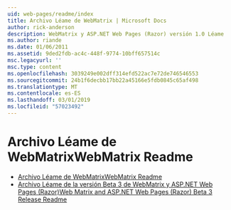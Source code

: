 ```yaml
---
uid: web-pages/readme/index
title: Archivo Léame de WebMatrix | Microsoft Docs
author: rick-anderson
description: WebMatrix y ASP.NET Web Pages (Razor) versión 1.0 Léame
ms.author: riande
ms.date: 01/06/2011
ms.assetid: 9ded2fdb-ac4c-448f-9774-10bff657514c
msc.legacyurl: ''
msc.type: content
ms.openlocfilehash: 3039249e002dff314efd522ac7e72de746546553
ms.sourcegitcommit: 24b1f6decbb17bb22a45166e5fdb0845c65af498
ms.translationtype: MT
ms.contentlocale: es-ES
ms.lasthandoff: 03/01/2019
ms.locfileid: "57023492"
---
```

<a name="webmatrix-readme"></a><span data-ttu-id="78c6e-103">Archivo Léame de WebMatrix</span><span class="sxs-lookup"><span data-stu-id="78c6e-103">WebMatrix Readme</span></span>
====================
- [<span data-ttu-id="78c6e-104">Archivo Léame de WebMatrix</span><span class="sxs-lookup"><span data-stu-id="78c6e-104">WebMatrix Readme</span></span>](overview.md)
- [<span data-ttu-id="78c6e-105">Archivo Léame de la versión Beta 3 de WebMatrix y ASP.NET Web Pages (Razor)</span><span class="sxs-lookup"><span data-stu-id="78c6e-105">Web Matrix and ASP.NET Web Pages (Razor) Beta 3 Release Readme</span></span>](beta3.md)
